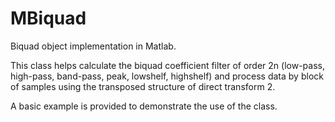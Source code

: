 # MBiquad
Biquad object implementation in Matlab. 

This class helps calculate the biquad coefficient filter of order 2n (low-pass, high-pass, band-pass, peak, lowshelf, highshelf) and process data by block of samples using the transposed structure of direct transform 2.

A basic example is provided to demonstrate the use of the class.
